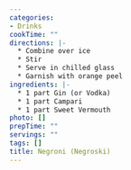 ```yaml
---
categories:
- Drinks
cookTime: ""
directions: |-
  * Combine over ice
  * Stir
  * Serve in chilled glass
  * Garnish with orange peel
ingredients: |-
  * 1 part Gin (or Vodka)
  * 1 part Campari
  * 1 part Sweet Vermouth
photo: []
prepTime: ""
servings: ""
tags: []
title: Negroni (Negroski)
---
```

